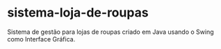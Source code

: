 # sistema-loja-de-roupas
Sistema de gestão para lojas de roupas criado em Java usando o Swing como Interface Gráfica.
